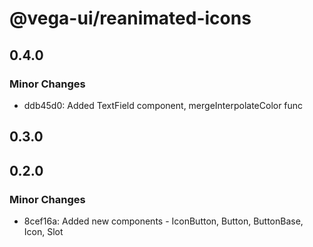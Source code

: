 # @vega-ui/reanimated-icons

## 0.4.0

### Minor Changes

- ddb45d0: Added TextField component, mergeInterpolateColor func

## 0.3.0

## 0.2.0

### Minor Changes

- 8cef16a: Added new components - IconButton, Button, ButtonBase, Icon, Slot
